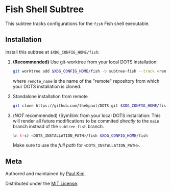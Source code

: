 Fish Shell Subtree
===

This subtree tracks configurations for the `fish` Fish shell executable.

## Installation

Install this subtree at `$XDG_CONFIG_HOME/fish`:

1. **(Recommended)** Use git-worktree from your local DOTS installation:
   ```sh
   git worktree add $XDG_CONFIG_HOME/fish -b subtree-fish --track <remote_name>/subtree-fish
   ```
   where `remote_name` is the name of the "remote" repository from which your
   DOTS installation is cloned.

2. Standalone installation from remote
   ```sh
   git clone https://github.com/thekpaul/DOTS.git $XDG_CONFIG_HOME/fish -b subtree-fish
   ```

3. (_NOT_ recommended) (Sym)link from your local DOTS installation:
   This will render all future modifications to be commited _directly_ to the
   `main` branch instead of the `subtree-fish` branch.
   ```sh
   ln (-s) <DOTS_INSTALLATION_PATH>/fish $XDG_CONFIG_HOME/fish
   ```
   Make sure to use the _full path_ for `<DOTS_INSTALLATION_PATH>`.

## Meta

Authored and maintained by [Paul Kim](https://thekpaul.dev).

Distributed under the [MIT License][license].

[license]: ./LICENSE.md
